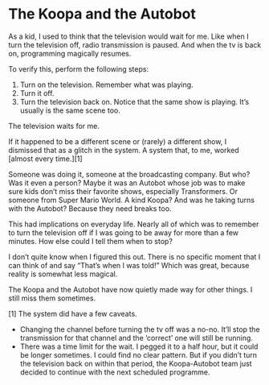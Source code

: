 The Koopa and the Autobot
=========================

As a kid, I used to think that the television would wait for me. Like when I turn the television off, radio transmission is paused. And when the tv is back on, programming magically resumes.

To verify this, perform the following steps:
1. Turn on the television. Remember what was playing.
2. Turn it off.
3. Turn the television back on. Notice that the same show is playing. It’s usually is the same scene too.

The television waits for me.

If it happened to be a different scene or (rarely) a different show, I dismissed that as a glitch in the system. A system that, to me, worked [almost every time.][1]

Someone was doing it, someone at the broadcasting company. But who? Was it even a person? Maybe it was an Autobot whose job was to make sure kids don’t miss their favorite shows, especially Transformers. Or someone from Super Mario World. A kind Koopa? And was he taking turns with the Autobot? Because they need breaks too.

This had implications on everyday life. Nearly all of which was to remember to turn the television off if I was going to be away for more than a few minutes. How else could I tell them when to stop?

I don’t quite know when I figured this out. There is no specific moment that I can think of and say “That’s when I was told!” Which was great, because reality is somewhat less magical.

The Koopa and the Autobot have now quietly made way for other things. I still miss them sometimes.

[1] The system did have a few caveats.
* Changing the channel before turning the tv off was a no-no. It’ll stop the transmission for that channel and the ‘correct’ one will still be running.
* There was a time limit for the wait. I pegged it to a half hour, but it could be longer sometimes. I could find no clear pattern. But if you didn’t turn the television back on within that period, the Koopa-Autobot team just decided to continue with the next scheduled programme.
